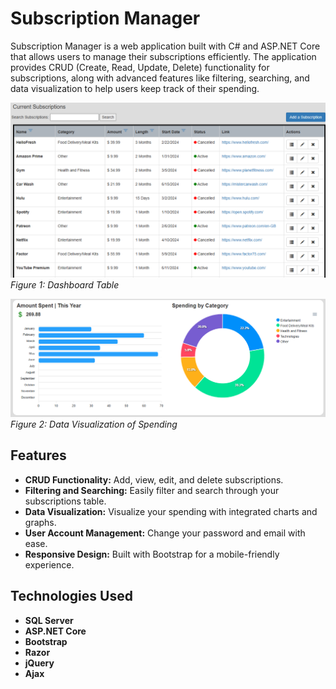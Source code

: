 # Subscription Manager

Subscription Manager is a web application built with C# and ASP.NET Core that allows users to manage their subscriptions efficiently. The application provides CRUD (Create, Read, Update, Delete) functionality for subscriptions, along with advanced features like filtering, searching, and data visualization to help users keep track of their spending.

![Table](ss2.PNG)
*Figure 1: Dashboard Table*

![Data Visualization](ss3.PNG)
*Figure 2: Data Visualization of Spending*

## Features

- **CRUD Functionality:** Add, view, edit, and delete subscriptions.
- **Filtering and Searching:** Easily filter and search through your subscriptions table.
- **Data Visualization:** Visualize your spending with integrated charts and graphs.
- **User Account Management:** Change your password and email with ease.
- **Responsive Design:** Built with Bootstrap for a mobile-friendly experience.

## Technologies Used

- **SQL Server**
- **ASP.NET Core**
- **Bootstrap**
- **Razor**
- **jQuery**
- **Ajax**
